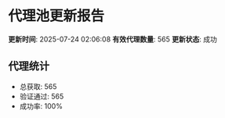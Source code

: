 # 代理池更新报告

**更新时间**: 2025-07-24 02:06:08
**有效代理数量**: 565
**更新状态**:  成功

## 代理统计
- 总获取: 565
- 验证通过: 565
- 成功率: 100%
